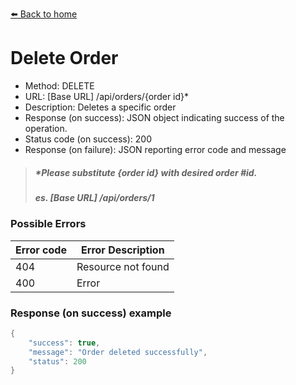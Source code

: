 [⬅️ Back to home](../README.md)

# Delete Order
- Method: DELETE
- URL: [Base URL] /api/orders/{order id}*
- Description: Deletes a specific order
- Response (on success): JSON object indicating success of the operation.
- Status code (on success): 200
- Response (on failure): JSON reporting error code and message

> ##### *Please substitute {order id} with desired order #id. 
> ##### es. [Base URL] /api/orders/1

### Possible Errors
|Error code|Error Description|
|---|---|
|404| Resource not found|
|400| Error|

### Response (on success) example
```java
{
    "success": true,
    "message": "Order deleted successfully",
    "status": 200
}
```
